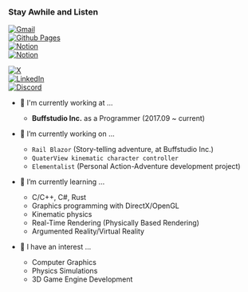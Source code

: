 ### Stay Awhile and Listen

[![Gmail](https://img.shields.io/badge/Gmail-altair3873.luna@gmail.com-D14836?style=for-the-badge&logo=gmail&logoColor=white)](mailto:altair3873.luna@gmail.com)  
[![Github Pages](https://img.shields.io/badge/github%20pages-kyeonw00-121013?style=for-the-badge&logo=github&logoColor=white)](https://github.com/kyeonw00)  
[![Notion](https://img.shields.io/badge/Notion-Blog-%23000000.svg?style=for-the-badge&logo=notion&logoColor=white)](https://kyeonw00.notion.site/Altair-s-Devlog-23313085b72d43ff82674bf79484eab2?pvs=4)  
[![Notion](https://img.shields.io/badge/Notion-Profiles-%23000000.svg?style=for-the-badge&logo=notion&logoColor=white)](https://kyeonw00.notion.site/61de8caa2c8f41f5b008d1008bde7edd?pvs=4)  

[![X](https://img.shields.io/badge/X-@altairkkw-%23000000.svg?style=for-the-badge&logo=X&logoColor=white)](https://twitter.com/altairkkw/)  
[![LinkedIn](https://img.shields.io/badge/linkedin-ByeongJun_Kang-%230077B5.svg?style=for-the-badge&logo=linkedin&logoColor=white)](https://www.linkedin.com/in/%EB%B3%91%EC%A4%80-%EA%B0%95-6a842aa9?lipi=urn%3Ali%3Apage%3Ad_flagship3_profile_view_base_contact_details%3BA4dl3PgGRQyzmFrS24LgEw%3D%3D)  
[![Discord](https://img.shields.io/badge/Discord-Direct_Message-%235865F2.svg?style=for-the-badge&logo=discord&logoColor=white)](https://discordapp.com/channels/@me/269508962225881091/)  

- :briefcase: I'm currently working at ...  
    - **Buffstudio Inc.** as a Programmer (2017.09 ~ current)

- 🔭 I’m currently working on ...
    - ```Rail Blazor``` (Story-telling adventure, at Buffstudio Inc.)  
    - ```QuaterView kinematic character controller```  
    - ```Elementalist``` (Personal Action-Adventure development project)  
    
- 🌱 I’m currently learning ...  
    - C/C++, C#, Rust  
    - Graphics programming with DirectX/OpenGL  
    - Kinematic physics  
    - Real-Time Rendering (Physically Based Rendering)  
    - Argumented Reality/Virtual Reality  
    
- :dart: I have an interest ...
    - Computer Graphics
    - Physics Simulations
    - 3D Game Engine Development
